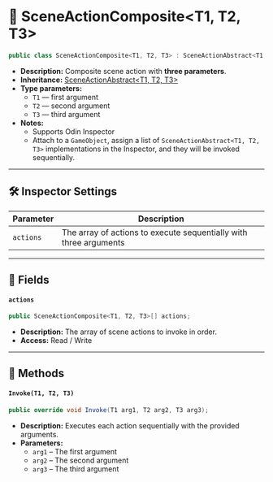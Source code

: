 # 🧩 SceneActionComposite&lt;T1, T2, T3&gt;

```csharp
public class SceneActionComposite<T1, T2, T3> : SceneActionAbstract<T1, T2, T3>
```

- **Description:** Composite scene action with **three parameters**.
- **Inheritance:** [SceneActionAbstract&lt;T1, T2, T3&gt;](SceneActionAbstract%602.md)
- **Type parameters:**
    - `T1` — first argument
    - `T2` — second argument
    - `T3` — third argument
- **Notes:**
    - Supports Odin Inspector
    - Attach to a `GameObject`, assign a list of `SceneActionAbstract<T1, T2, T3>` implementations in the Inspector, and
      they will be invoked sequentially.

---

## 🛠 Inspector Settings

| Parameter | Description                                                       |
|-----------|-------------------------------------------------------------------|
| `actions` | The array of actions to execute sequentially with three arguments |

---

## 🧱 Fields

#### `actions`

```csharp
public SceneActionComposite<T1, T2, T3>[] actions;
```

- **Description:** The array of scene actions to invoke in order.
- **Access:** Read / Write

---

## 🏹 Methods

#### `Invoke(T1, T2, T3)`

```csharp
public override void Invoke(T1 arg1, T2 arg2, T3 arg3);
```

- **Description:** Executes each action sequentially with the provided arguments.
- **Parameters:**
    - `arg1` – The first argument
    - `arg2` – The second argument
    - `arg3` – The third argument